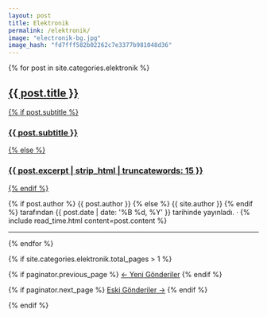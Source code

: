 ```yaml
---
layout: post
title: Elektronik
permalink: /elektronik/
image: "electronik-bg.jpg"
image_hash: "fd7fff582b02262c7e3377b981048d36"
---
```


<div class="container">
  {% for post in site.categories.elektronik %}

  <article class="post-preview">
    <a href="{{ post.url | prepend: site.baseurl | replace: '//', '/' }}">
      <h2 class="post-title">{{ post.title }}</h2>
      {% if post.subtitle %}
      <h3 class="post-subtitle">{{ post.subtitle }}</h3>
      {% else %}
      <h3 class="post-subtitle">{{ post.excerpt | strip_html | truncatewords: 15 }}</h3>
      {% endif %}
    </a>
    <p class="post-meta">
      {% if post.author %}
      {{ post.author }}
      {% else %}
      {{ site.author }}
      {% endif %}
      tarafından
      {{ post.date | date: '%B %d, %Y' }} tarihinde yayınladı. &middot; {% include read_time.html content=post.content %}
    </p>
  </article>

  <hr>

  {% endfor %}

  <!-- Pager -->
  {% if site.categories.elektronik.total_pages > 1 %}

  <div class="clearfix">

  {% if paginator.previous_page %}
    <a class="btn btn-primary float-left"
      href="{{ paginator.previous_page_path | prepend: site.baseurl | replace: '//', '/' }}">&larr;
      Yeni<span class="d-none d-md-inline"> Gönderiler</span></a>
  {% endif %}

  {% if paginator.next_page %}
    <a class="btn btn-primary float-right"
      href="{{ paginator.next_page_path | prepend: site.baseurl | replace: '//', '/' }}">Eski<span
        class="d-none d-md-inline"> Gönderiler</span> &rarr;</a>
  {% endif %}

  </div>

  {% endif %}
</div>
